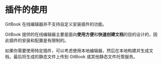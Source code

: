 # 插件的使用

GitBook 在线编辑器并不支持自定义安装插件的功能。

GitBook 提供的在线编辑器主要是面向**使用方便**和**快速创建文档**的目的设计的，因此插件的安装和配置是有限制的。

如果你需要使用特定插件，可以考虑使用本地编辑器，然后在本地构建并生成文档，最后将生成的静态文件上传到 GitBook 或其他静态文件托管服务。
